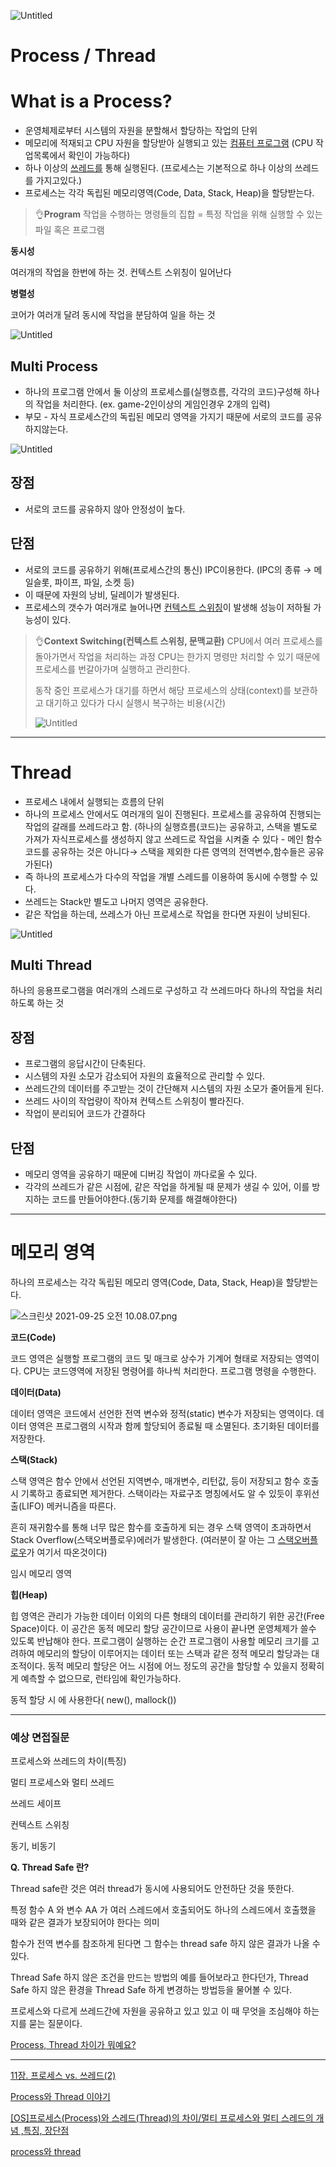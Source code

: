 
![Untitled](https://persistent-fruit-85b.notion.site/image/https%3A%2F%2Fs3-us-west-2.amazonaws.com%2Fsecure.notion-static.com%2F263547de-fab5-4fc3-b8c3-5cb33d65ad5f%2FUntitled.png?table=block&id=52a8e70f-37e8-4cdf-b303-d76beb522914&spaceId=a07b9679-e55c-4b34-ad51-a4e7fac6c83a&width=1920&userId=&cache=v2)

# Process / Thread

# What is a Process?

- 운영체제로부터 시스템의 자원을 분할해서 할당하는 작업의 단위
- 메모리에 적재되고 CPU 자원을 할당받아 실행되고 있는 [컴퓨터 프로그램]()
(CPU 작업목록에서 확인이 가능하다)
- 하나 이상의 [쓰레드를]() 통해 실행된다.
(프로세스는 기본적으로 하나 이상의 쓰레드를 가지고있다.)
- 프로세스는 각각 독립된 메모리영역(Code, Data, Stack, Heap)을 할당받는다.

> 👌**Program**
작업을 수행하는 명령들의 집합 = 특정 작업을 위해 실행할 수 있는 파일 혹은 프로그램
> 

**동시성**

여러개의 작업을 한번에 하는 것. 컨텍스트 스위칭이 일어난다

**병렬성**

코어가 여러개 달려 동시에 작업을 분담하여 일을 하는 것

![Untitled](https://persistent-fruit-85b.notion.site/image/https%3A%2F%2Fs3-us-west-2.amazonaws.com%2Fsecure.notion-static.com%2F8e26757b-1a1f-415e-acad-260b8cd2f4c3%2FUntitled.png?table=block&id=ea51d7fe-b561-4148-b09b-9ad2834f9a08&spaceId=a07b9679-e55c-4b34-ad51-a4e7fac6c83a&width=1920&userId=&cache=v2)

## Multi Process

- 하나의 프로그램 안에서 둘 이상의 프로세스를(실행흐름, 각각의 코드)구성해 하나의 작업을 처리한다.
(ex. game-2인이상의 게임인경우 2개의 입력)
- 부모 - 자식 프로세스간의 독립된 메모리 영역을 가지기 때문에 서로의 코드를 공유하지않는다.

![Untitled](https://persistent-fruit-85b.notion.site/image/https%3A%2F%2Fs3-us-west-2.amazonaws.com%2Fsecure.notion-static.com%2Fb781b529-f21f-4bfd-a271-546fb02abb6b%2FUntitled.png?table=block&id=dc640cf2-9e82-404a-8304-fb2017afa2ae&spaceId=a07b9679-e55c-4b34-ad51-a4e7fac6c83a&width=960&userId=&cache=v2)

## **장점**

- 서로의 코드를 공유하지 않아 안정성이 높다.

## **단점**

- 서로의 코드를 공유하기 위해(프로세스간의 통신) IPC이용한다. 
(IPC의 종류 → 메일슬롯, 파이프, 파일, 소켓 등)
- 이 때문에 자원의 낭비, 딜레이가 발생된다.
- 프로세스의 갯수가 여러개로 늘어나면 [컨텍스트 스위칭]()이 발생해 성능이 저하될 가능성이 있다.

> 👌**Context Switching(컨텍스트 스위칭, 문맥교환)**
CPU에서 여러 프로세스를 돌아가면서 작업을 처리하는 과정
CPU는 한가지 명령만 처리할 수 있기 때문에 프로세스를 번갈아가며 실행하고 관리한다.
>
>동작 중인 프로세스가 대기를 하면서 해당 프로세스의 상태(context)를 보관하고 대기하고 있다가 다시 실행시 복구하는 비용(시간)
> 
> 
> ![Untitled](https://persistent-fruit-85b.notion.site/image/https%3A%2F%2Fs3-us-west-2.amazonaws.com%2Fsecure.notion-static.com%2Fed9f5388-eb6a-4d29-8d19-2c78bfdf18cd%2FUntitled.png?table=block&id=abfd3966-e69e-49e7-b3f9-4db56748a52c&spaceId=a07b9679-e55c-4b34-ad51-a4e7fac6c83a&width=1150&userId=&cache=v2)
> 

---

# Thread

- 프로세스 내에서 실행되는 흐름의 단위
- 하나의 프로세스 안에서도 여러개의 일이 진행된다. 프로세스를 공유하여 진행되는 작업의 갈래를 쓰레드라고 함.
(하나의 실행흐름(코드)는 공유하고, 스택을 별도로 가져가 자식프로세스를 생성하지 않고 쓰레드로 작업을 시켜줄 수 있다 - 메인 함수 코드를 공유하는 것은 아니다→ 스택을 제외한 다른 영역의 전역변수,함수들은 공유가된다)
- 즉 하나의 프로세스가 다수의 작업을 개별 스레드를 이용하여 동시에 수행할 수 있다.
- 쓰레드는 Stack만 별도고 나머지 영역은 공유한다.
- 같은 작업을 하는데, 쓰레스가 아닌 프로세스로 작업을 한다면 자원이 낭비된다.

![Untitled](https://persistent-fruit-85b.notion.site/image/https%3A%2F%2Fs3-us-west-2.amazonaws.com%2Fsecure.notion-static.com%2F8567013b-7022-483e-8289-33054dc30640%2FUntitled.png?table=block&id=1c1e2f2b-0ddd-4ad3-bb20-2f86cafde14a&spaceId=a07b9679-e55c-4b34-ad51-a4e7fac6c83a&width=770&userId=&cache=v2)

## Multi Thread

하나의 응용프로그램을 여러개의 스레드로 구성하고 각 쓰레드마다 하나의 작업을 처리하도록 하는 것

## **장점**

- 프로그램의 응답시간이 단축된다.
- 시스템의 자원 소모가 감소되어 자원의 효율적으로 관리할 수 있다.
- 쓰레드간의 데이터를 주고받는 것이 간단해져 시스템의 자원 소모가 줄어들게 된다.
- 쓰레드 사이의 작업량이 작아져 컨텍스트 스위칭이 빨라진다.
- 작업이 분리되어 코드가 간결하다

## **단점**

- 메모리 영역을 공유하기 때문에 디버깅 작업이 까다로울 수 있다.
- 각각의 쓰레드가 같은 시점에, 같은 작업을 하게될 때 문제가 생길 수 있어, 이를 방지하는 코드를 만들어야한다.(동기화 문제를 해결해야한다)

---

# 메모리 영역

하나의 프로세스는 각각 독립된 메모리 영역(Code, Data, Stack, Heap)을 할당받는다. 

![스크린샷 2021-09-25 오전 10.08.07.png](https://persistent-fruit-85b.notion.site/image/https%3A%2F%2Fs3-us-west-2.amazonaws.com%2Fsecure.notion-static.com%2F425443f7-7ef6-47ae-aef9-e9fd4339b770%2F%E1%84%89%E1%85%B3%E1%84%8F%E1%85%B3%E1%84%85%E1%85%B5%E1%86%AB%E1%84%89%E1%85%A3%E1%86%BA_2021-09-25_%E1%84%8B%E1%85%A9%E1%84%8C%E1%85%A5%E1%86%AB_10.08.07.png?table=block&id=4688d7f9-197e-45b2-a901-60a09f9cd252&spaceId=a07b9679-e55c-4b34-ad51-a4e7fac6c83a&width=970&userId=&cache=v2)

**코드(Code)**

코드 영역은 실행할 프로그램의 코드 및 매크로 상수가 기계어 형태로 저장되는 영역이다. CPU는 코드영역에 저장된 명령어를 하나씩 처리한다.
프로그램 명령을 수행한다.

**데이터(Data)**

데이터 영역은 코드에서 선언한 전역 변수와 정적(static) 변수가 저장되는 영역이다. 데이터 영역은 프로그램의 시작과 함께 할당되어 종료될 때 소멸된다.
초기화된 데이터를 저장한다.

**스택(Stack)**

스택 영역은 함수 안에서 선언된 지역변수, 매개변수, 리턴값, 등이 저장되고 함수 호출시 기록하고 종료되면 제거한다. 스택이라는 자료구조 명칭에서도 알 수 있듯이 후위선출(LIFO) 메커니즘을 따른다.

흔히 재귀함수를 통해 너무 많은 함수를 호출하게 되는 경우 스택 영역이 초과하면서 Stack Overflow(스택오버플로우)에러가 발생한다. (여러분이 잘 아는 그 [스택오버플로우](http://stackoverflow.com/)가 여기서 따온것이다)

임시 메모리 영역

**힙(Heap)**

힙 영역은 관리가 가능한 데이터 이외의 다른 형태의 데이터를 관리하기 위한 공간(Free Space)이다. 이 공간은 동적 메모리 할당 공간이므로 사용이 끝나면 운영체제가 쓸수 있도록 반납해야 한다. 프로그램이 실행하는 순간 프로그램이 사용할 메모리 크기를 고려하여 메모리의 할당이 이루어지는 데이터 또는 스택과 같은 정적 메모리 할당과는 대조적이다. 동적 메모리 할당은 어느 시점에 어느 정도의 공간을 할당할 수 있을지 정확히게 예측할 수 없으므로, 런타임에 확인가능하다.

동적 할당 시 에 사용한다( new(), mallock())

---

### 예상 면접질문

프로세스와 쓰레드의 차이(특징)

멀티 프로세스와 멀티 쓰레드

쓰레드 세이프

컨텍스트 스위칭

동기, 비동기

**Q. Thread Safe 란?**

Thread safe란 것은 여러 thread가 동시에 사용되어도 안전하단 것을 뜻한다.

특정 함수 A 와 변수 AA 가 여러 스레드에서 호출되어도 하나의 스레드에서 호출했을 때와 같은 결과가 보장되어야 한다는 의미

함수가 전역 변수를 참조하게 된다면 그 함수는 thread safe 하지 않은 결과가 나올 수 있다.

Thread Safe 하지 않은 조건을 만드는 방법의 예를 들어보라고 한다던가, Thread Safe 하지 않은 환경을 Thread Safe 하게 변경하는 방법등을 물어볼 수 있다.

프로세스와 다르게 쓰레드간에 자원을 공유하고 있고 있고 이 때 무엇을 조심해야 하는지를 묻는 질문이다.

[Process, Thread 차이가 뭐예요?](https://brunch.co.kr/@babosamo/100)

---

[11장. 프로세스 vs. 쓰레드(2)](https://youtu.be/ELl_DYmQpsc)

[Process와 Thread 이야기](https://charlezz.medium.com/process%EC%99%80-thread-%EC%9D%B4%EC%95%BC%EA%B8%B0-5b96d0d43e37)

[[OS]프로세스(Process)와 스레드(Thread)의 차이/멀티 프로세스와 멀티 스레드의 개념 ,특징, 장단점](https://devuna.tistory.com/21)

[process와 thread](https://velog.io/@ouo_yoonk/%ED%94%84%EB%A1%9C%EC%84%B8%EC%8A%A4%EC%99%80-%EC%93%B0%EB%A0%88%EB%93%9C)